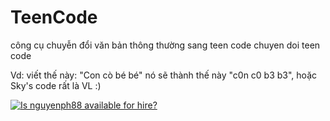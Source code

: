 # TeenCode
công cụ chuyễn đổi văn bản thông thường sang teen code
chuyen doi teen code

Vd: viết thế này: "Con cò bé bé" nó sẽ thành thế này "c0n c0 b3 b3", hoặc Sky's code rất là VL :)

[![Is nguyenph88 available for hire?](http://www.hireable.me/nguyenph88)](http://www.hireable.me/p/nguyenph88)
